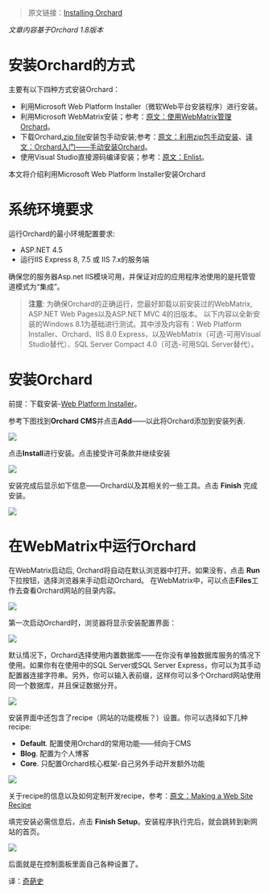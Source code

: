 <!--链接集合-->
<!--URL域 http://docs.orchardproject.net/en/latest -->
[000]: http://www.shisujie.com
[001]: http://docs.orchardproject.net/en/latest/Documentation/Installing-Orchard/
[002]: http://docs.orchardproject.net/en/latest/Documentation/Working-with-Orchard-in-WebMatrix/
[003]: https://github.com/OrchardCMS/Orchard/releases
[004]: http://docs.orchardproject.net/en/latest/Documentation/Manually-installing-Orchard-zip-file
[008]: http://www.shisujie.com/blog/Manually-installing-Orchard-zip-file
[005]: http://docs.orchardproject.net/en/latest/Documentation/Setting-up-a-source-enlistment
[006]: http://www.microsoft.com/web/downloads/platform.aspx
[007]: http://orchardproject.net/docs/Making-a-Web-Site-Recipe.ashx

<!--图片链接集合-->
[101]: http://docs.orchardproject.net/en/latest/Attachments/Installing-Orchard/webpi_install.png
[102]: http://docs.orchardproject.net/en/latest/Attachments/Installing-Orchard/Install_acceptterms.png
[103]: http://docs.orchardproject.net/en/latest/Attachments/Installing-Orchard/Install_success.png
[104]: http://docs.orchardproject.net/en/latest/Attachments/Installing-Orchard/launch_Orchard_WebMatrix.png
[105]: http://docs.orchardproject.net/en/latest/Upload/screenshots/get_started_dialog_1.png
[106]: http://docs.orchardproject.net/en/latest/Upload/screenshots_85/setup_sqlserver.png
[107]: http://docs.orchardproject.net/en/latest/Upload/screenshots/get_started_recipe.png
[108]: http://docs.orchardproject.net/en/latest/Attachments/Installing-Orchard/first_frontend.png

> 原文链接：[Installing Orchard][001]

*文章内容基于Orchard 1.8版本*

# 安装Orchard的方式
主要有以下四种方式安装Orchard：

* 利用Microsoft Web Platform Installer（微软Web平台安装程序）进行安装。
* 利用Microsoft WebMatrix安装；参考：[原文：使用WebMatrix管理Orchard][002]。
* 下载Orchard[.zip file][003]安装包手动安装;参考：[原文：利用zip包手动安装][004]、[译文：Orchard入门——手动安装Orchard][008]。
* 使用Visual Studio直接源码编译安装；参考：[原文：Enlist][005]。

本文将介绍利用Microsoft Web Platform Installer安装Orchard

# 系统环境要求
运行Orchard的最小环境配置要求:

* ASP.NET 4.5
* 运行IIS Express 8, 7.5 或 IIS 7.x的服务端

确保您的服务器Asp.net IIS模块可用，并保证对应的应用程序池使用的是托管管道模式为“集成”。

> **注意**:  为确保Orchard的正确运行，您最好卸载以前安装过的WebMatrix, ASP.NET Web Pages以及ASP.NET MVC 4的旧版本。 
以下内容以全新安装的Windows 8.1为基础进行测试。其中涉及内容有：Web Platform Installer、Orchard、IIS 8.0 Express，以及WebMatrix（可选-可用Visual Studio替代）、SQL Server Compact 4.0（可选-可用SQL Server替代）。 

# 安装Orchard

前提：下载安装-[Web Platform Installer][006]。

参考下图找到**Orchard CMS**并点击**Add**——以此将Orchard添加到安装列表.

![][101]

点击**Install**进行安装。点击接受许可条款并继续安装

![][102]

安装完成后显示如下信息——Orchard以及其相关的一些工具。点击 **Finish** 完成安装。

![][103]

# 在WebMatrix中运行Orchard

在WebMatrix启动后, Orchard将自动在默认浏览器中打开。如果没有，点击 **Run** 下拉按钮，选择浏览器来手动启动Orchard。
在WebMatrix中，可以点击**Files**工作去查看Orchard网站的目录内容。

![][104]

第一次启动Orchard时，浏览器将显示安装配置界面： 

![][105]

默认情况下，Orchard选择使用内置数据库——在你没有单独数据库服务的情况下使用。如果你有在使用中的SQL Server或SQL Server Express，你可以为其手动配置器连接字符串。另外，你可以输入表前缀，这样你可以多个Orchard网站使用同一个数据库，并且保证数据分开。

![][106]

安装界面中还包含了recipe（网站的功能模板？）设置。你可以选择如下几种recipe:

* **Default**. 配置使用Orchard的常用功能——倾向于CMS
* **Blog**. 配置为个人博客
* **Core**. 只配置Orchard核心框架-自己另外手动开发额外功能

![][107]

关于recipe的信息以及如何定制开发recipe，参考：[原文：Making a Web Site Recipe][007] 

填完安装必需信息后，点击 **Finish Setup**。安装程序执行完后，就会跳转到新网站的首页。

![][108]

后面就是在控制面板里面自己各种设置了。

译：[奇葩史][000]